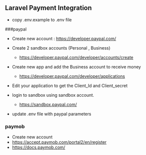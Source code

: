 
## Laravel Payment Integration 


- copy .env.example to .env file

###paypal

- Create new account : https://developer.paypal.com/
- Create 2 sandbox accounts (Personal , Business)
   - https://developer.paypal.com/developer/accounts/create
- Create new app and add the Business account to receive money
  - https://developer.paypal.com/developer/applications
- Edit your application to get the Client_Id and Client_secret
- login to sandbox using sandbox account.
  - https://sandbox.paypal.com/

- update .env file with paypal parameters


### paymob

- Create new account
- https://accept.paymob.com/portal2/en/register
- https://docs.paymob.com/

